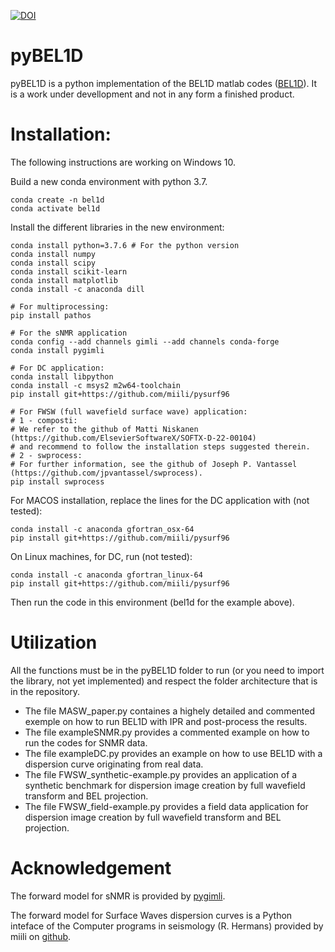 [![DOI](https://zenodo.org/badge/257513869.svg)](https://zenodo.org/badge/latestdoi/257513869)
# pyBEL1D
pyBEL1D is a python implementation of the BEL1D matlab codes ([BEL1D](https://github.com/hadrienmichel/BEL1D)). It is a work under devellopment and not in any form a finished product. 

# Installation:
The following instructions are working on Windows 10. 

Build a new conda environment with python 3.7.
```
conda create -n bel1d
conda activate bel1d
```
Install the different libraries in the new environment:
```
conda install python=3.7.6 # For the python version
conda install numpy
conda install scipy
conda install scikit-learn
conda install matplotlib
conda install -c anaconda dill

# For multiprocessing:
pip install pathos

# For the sNMR application
conda config --add channels gimli --add channels conda-forge
conda install pygimli

# For DC application:
conda install libpython
conda install -c msys2 m2w64-toolchain
pip install git+https://github.com/miili/pysurf96

# For FWSW (full wavefield surface wave) application:
# 1 - composti:
# We refer to the github of Matti Niskanen (https://github.com/ElsevierSoftwareX/SOFTX-D-22-00104)
# and recommend to follow the installation steps suggested therein.
# 2 - swprocess:
# For further information, see the github of Joseph P. Vantassel (https://github.com/jpvantassel/swprocess).
pip install swprocess
```

For MACOS installation, replace the lines for the DC application with (not tested):
```
conda install -c anaconda gfortran_osx-64
pip install git+https://github.com/miili/pysurf96
```

On Linux machines, for DC, run (not tested):
```
conda install -c anaconda gfortran_linux-64
pip install git+https://github.com/miili/pysurf96
```

Then run the code in this environment (bel1d for the example above).

# Utilization
All the functions must be in the pyBEL1D folder to run (or you need to import the library, not yet implemented) and respect the folder architecture that is in the repository.

- The file MASW_paper.py containes a highely detailed and commented exemple on how to run BEL1D with IPR and post-process the results.
- The file exampleSNMR.py provides a commented example on how to run the codes for SNMR data.
- The file exampleDC.py provides an example on how to use BEL1D with a dispersion curve originating from real data.
- The file FWSW_synthetic-example.py provides an application of a synthetic benchmark for dispersion image creation by full wavefield transform and BEL projection.
- The file FWSW_field-example.py provides a field data application for dispersion image creation by full wavefield transform and BEL projection.

# Acknowledgement
The forward model for sNMR is provided by [pygimli](https://www.pygimli.org).

The forward model for Surface Waves dispersion curves is a Python inteface of the Computer programs in seismology (R. Hermans) provided by miili on [github](https://github.com/miili/pysurf96).

